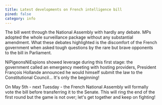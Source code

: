 ```yaml
---
title: Latest developments on French intelligence bill
pined: false
category: info
---
```


The bill went through the National Assembly with hardly any debate. MPs adopted the whole surveillance package without any substantial amendment. What these debates highlighted is the discomfort of the French government when asked tough questions by the rare but brave opponents to the bill in Parliament. 

NiPigeonsNiEspions showed leverage during this first stage: the government called an emergency meeting with hosting providers, President François Hollande announced he would himself submit the law to the Constitutional Council... It's only the beginning!

On May 5th - next Tuesday - the French National Assembly will formally vote the bill before transferring it to the Senate. This will ring the end of the first round but the game is not over; let's get together and keep on fighting!
